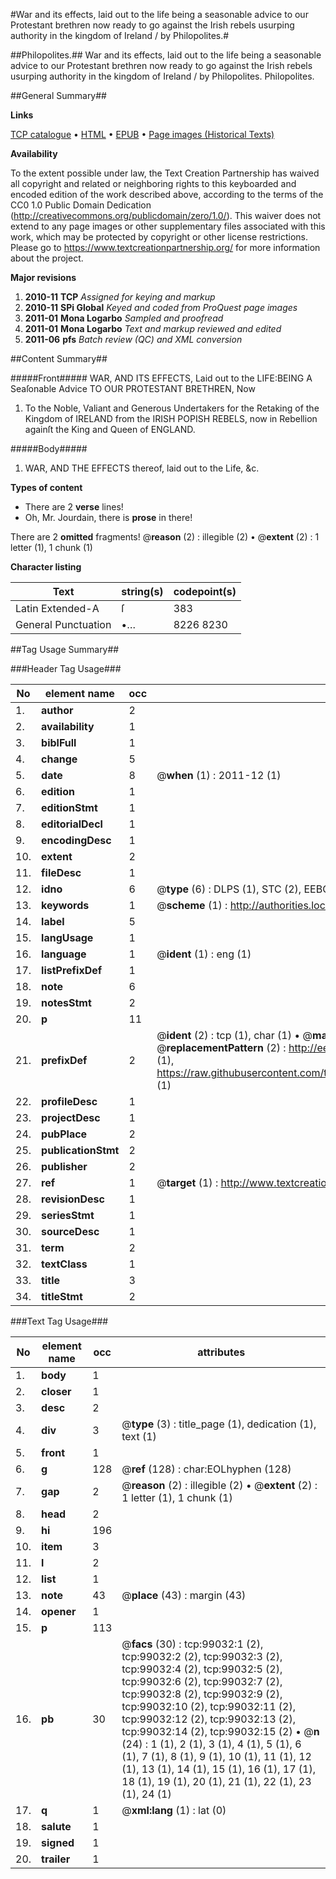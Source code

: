 #War and its effects, laid out to the life being a seasonable advice to our Protestant brethren now ready to go against the Irish rebels usurping authority in the kingdom of Ireland / by Philopolites.#

##Philopolites.##
War and its effects, laid out to the life being a seasonable advice to our Protestant brethren now ready to go against the Irish rebels usurping authority in the kingdom of Ireland / by Philopolites.
Philopolites.

##General Summary##

**Links**

[TCP catalogue](http://www.ota.ox.ac.uk/tcp/)  • 
[HTML](http://tei.it.ox.ac.uk/tcp/Texts-HTML/free/A67/A67496.html)  • 
[EPUB](http://tei.it.ox.ac.uk/tcp/Texts-EPUB/free/A67/A67496.epub) • 
[Page images (Historical Texts)](https://historicaltexts.jisc.ac.uk/eebo-13319803e)

**Availability**

To the extent possible under law, the Text Creation Partnership has waived all copyright and related or neighboring rights to this keyboarded and encoded edition of the work described above, according to the terms of the CC0 1.0 Public Domain Dedication (http://creativecommons.org/publicdomain/zero/1.0/). This waiver does not extend to any page images or other supplementary files associated with this work, which may be protected by copyright or other license restrictions. Please go to https://www.textcreationpartnership.org/ for more information about the project.

**Major revisions**

1. __2010-11__ __TCP__ *Assigned for keying and markup*
1. __2010-11__ __SPi Global__ *Keyed and coded from ProQuest page images*
1. __2011-01__ __Mona Logarbo__ *Sampled and proofread*
1. __2011-01__ __Mona Logarbo__ *Text and markup reviewed and edited*
1. __2011-06__ __pfs__ *Batch review (QC) and XML conversion*

##Content Summary##

#####Front#####
WAR, AND ITS EFFECTS, Laid out to the LIFE:BEING A Seaſonable Advice TO OUR PROTESTANT BRETHREN, Now
1. To the Noble, Valiant and Generous Undertakers for the Retaking of the Kingdom of IRELAND from the IRISH POPISH REBELS, now in Rebellion againſt the King and Queen of ENGLAND.

#####Body#####

1. WAR, AND THE EFFECTS thereof, laid out to the Life, &c.

**Types of content**

  * There are 2 **verse** lines!
  * Oh, Mr. Jourdain, there is **prose** in there!

There are 2 **omitted** fragments! 
 @__reason__ (2) : illegible (2)  •  @__extent__ (2) : 1 letter (1), 1 chunk (1)

**Character listing**


|Text|string(s)|codepoint(s)|
|---|---|---|
|Latin Extended-A|ſ|383|
|General Punctuation|•…|8226 8230|

##Tag Usage Summary##

###Header Tag Usage###

|No|element name|occ|attributes|
|---|---|---|---|
|1.|__author__|2||
|2.|__availability__|1||
|3.|__biblFull__|1||
|4.|__change__|5||
|5.|__date__|8| @__when__ (1) : 2011-12 (1)|
|6.|__edition__|1||
|7.|__editionStmt__|1||
|8.|__editorialDecl__|1||
|9.|__encodingDesc__|1||
|10.|__extent__|2||
|11.|__fileDesc__|1||
|12.|__idno__|6| @__type__ (6) : DLPS (1), STC (2), EEBO-CITATION (1), OCLC (1), VID (1)|
|13.|__keywords__|1| @__scheme__ (1) : http://authorities.loc.gov/ (1)|
|14.|__label__|5||
|15.|__langUsage__|1||
|16.|__language__|1| @__ident__ (1) : eng (1)|
|17.|__listPrefixDef__|1||
|18.|__note__|6||
|19.|__notesStmt__|2||
|20.|__p__|11||
|21.|__prefixDef__|2| @__ident__ (2) : tcp (1), char (1)  •  @__matchPattern__ (2) : ([0-9\-]+):([0-9IVX]+) (1), (.+) (1)  •  @__replacementPattern__ (2) : http://eebo.chadwyck.com/downloadtiff?vid=$1&page=$2 (1), https://raw.githubusercontent.com/textcreationpartnership/Texts/master/tcpchars.xml#$1 (1)|
|22.|__profileDesc__|1||
|23.|__projectDesc__|1||
|24.|__pubPlace__|2||
|25.|__publicationStmt__|2||
|26.|__publisher__|2||
|27.|__ref__|1| @__target__ (1) : http://www.textcreationpartnership.org/docs/. (1)|
|28.|__revisionDesc__|1||
|29.|__seriesStmt__|1||
|30.|__sourceDesc__|1||
|31.|__term__|2||
|32.|__textClass__|1||
|33.|__title__|3||
|34.|__titleStmt__|2||


###Text Tag Usage###

|No|element name|occ|attributes|
|---|---|---|---|
|1.|__body__|1||
|2.|__closer__|1||
|3.|__desc__|2||
|4.|__div__|3| @__type__ (3) : title_page (1), dedication (1), text (1)|
|5.|__front__|1||
|6.|__g__|128| @__ref__ (128) : char:EOLhyphen (128)|
|7.|__gap__|2| @__reason__ (2) : illegible (2)  •  @__extent__ (2) : 1 letter (1), 1 chunk (1)|
|8.|__head__|2||
|9.|__hi__|196||
|10.|__item__|3||
|11.|__l__|2||
|12.|__list__|1||
|13.|__note__|43| @__place__ (43) : margin (43)|
|14.|__opener__|1||
|15.|__p__|113||
|16.|__pb__|30| @__facs__ (30) : tcp:99032:1 (2), tcp:99032:2 (2), tcp:99032:3 (2), tcp:99032:4 (2), tcp:99032:5 (2), tcp:99032:6 (2), tcp:99032:7 (2), tcp:99032:8 (2), tcp:99032:9 (2), tcp:99032:10 (2), tcp:99032:11 (2), tcp:99032:12 (2), tcp:99032:13 (2), tcp:99032:14 (2), tcp:99032:15 (2)  •  @__n__ (24) : 1 (1), 2 (1), 3 (1), 4 (1), 5 (1), 6 (1), 7 (1), 8 (1), 9 (1), 10 (1), 11 (1), 12 (1), 13 (1), 14 (1), 15 (1), 16 (1), 17 (1), 18 (1), 19 (1), 20 (1), 21 (1), 22 (1), 23 (1), 24 (1)|
|17.|__q__|1| @__xml:lang__ (1) : lat (0)|
|18.|__salute__|1||
|19.|__signed__|1||
|20.|__trailer__|1||
